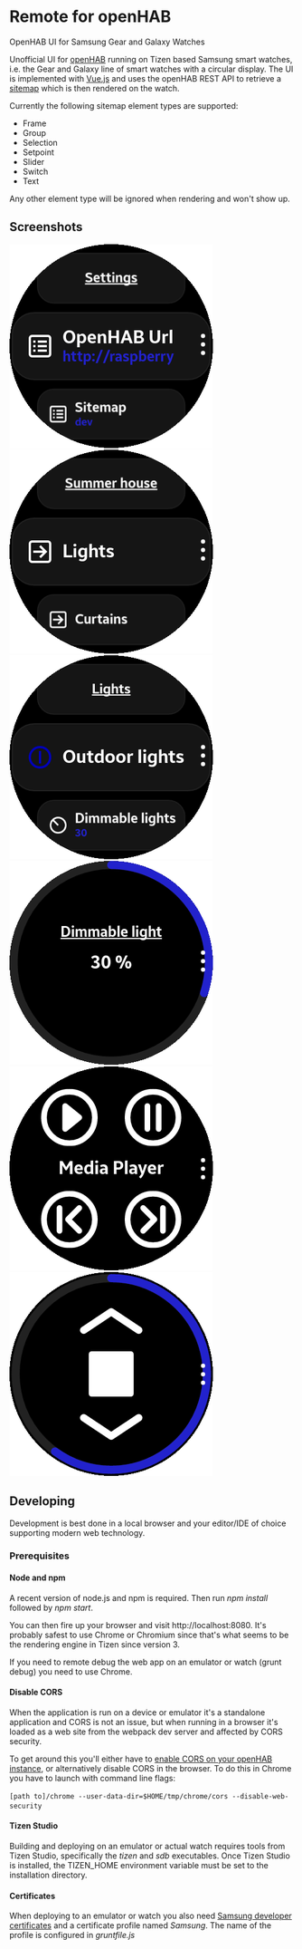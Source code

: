 # Remote for openHAB

OpenHAB UI for Samsung Gear and Galaxy Watches

Unofficial UI for [openHAB](https://www.openhab.org/) running on Tizen based Samsung smart watches,
i.e. the Gear and Galaxy line of smart watches with a circular display.
The UI is implemented with [Vue.js](https://vuejs.org/) and uses the openHAB REST API to retrieve a 
[sitemap](https://www.openhab.org/docs/configuration/sitemaps.html) which is then rendered on the watch.

Currently the following sitemap element types are supported:
* Frame
* Group 
* Selection 
* Setpoint 
* Slider 
* Switch 
* Text

Any other element type will be ignored when rendering and won't show up. 

## Screenshots

![Settings screen](screenshots/settings.png)
![Main screen](screenshots/main-screen.png)
![Switch control](screenshots/switch.png)
![Dimmer control](screenshots/dimmer.png)
![Media player control](screenshots/media-player.png)
![Roller shutter control](screenshots/roller-shutter.png)

## Developing
Development is best done in a local browser and your editor/IDE of choice supporting modern web technology.

### Prerequisites
#### Node and npm 
A recent version of node.js and npm is required. Then run *npm install* followed by *npm start*.

You can then fire up your browser and visit http://localhost:8080. It's probably safest to use Chrome or Chromium 
since that's what seems to be the rendering engine in Tizen since version 3.

If you need to remote debug the web app on an emulator or watch (grunt debug) you need to use Chrome.

#### Disable CORS
When the application is run on a device or emulator it's a standalone application and CORS is not an issue, but when
running in a browser it's loaded as a web site from the webpack dev server and affected by CORS security. 

To get around this you'll either have to [enable CORS on your openHAB instance](https://www.openhab.org/docs/configuration/restdocs.html#additional-considerations), 
or alternatively disable CORS in the browser. To do this in Chrome you have to launch with command line flags:

`[path to]/chrome --user-data-dir=$HOME/tmp/chrome/cors --disable-web-security`

#### Tizen Studio
Building and deploying on an emulator or actual watch requires tools from Tizen Studio, 
specifically the *tizen* and *sdb* executables. Once Tizen Studio is installed,
the TIZEN_HOME environment variable must be set to the installation directory. 

#### Certificates
When deploying to an emulator or watch you also need 
[Samsung developer certificates](https://developer.samsung.com/galaxy-watch/develop/getting-certificates) 
and a certificate profile named *Samsung*. The name of the profile is configured in *gruntfile.js*
